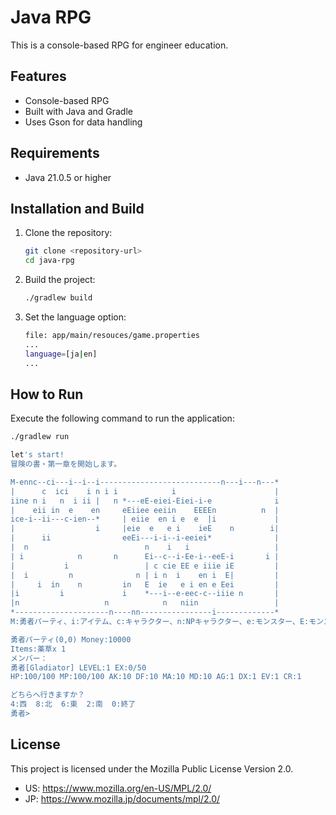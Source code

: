 # Java RPG

This is a console-based RPG for engineer education.

## Features

*   Console-based RPG
*   Built with Java and Gradle
*   Uses Gson for data handling

## Requirements

*   Java 21.0.5 or higher

## Installation and Build

1.  Clone the repository:
    ```sh
    git clone <repository-url>
    cd java-rpg
    ```

2.  Build the project:
    ```sh
    ./gradlew build
    ```

3.  Set the language option:
    ```sh
    file: app/main/resouces/game.properties
    ...
    language=[ja|en]
    ...
    ```

## How to Run

Execute the following command to run the application:

```sh
./gradlew run

let's start!
冒険の書・第一章を開始します。

M-ennc--ci---i--i--i---------------------------n---i---n---*
|      c  ici    i n i i            i                      |
iine n i   n  i ii |   n *---eE-eiei-Eiei-i-e              i
|    eii in  e    en     eEiiee eeiin    EEEEn          n  |
ice-i--ii---c-ien--*     | eiie  en i e  e  |i             |
|                  i     |eie  e   e i    ieE    n        i|
|      ii                eeEi---i-i--i-eeiei*              |
|  n                          n    i   i                   |
| i            n       n      Ei--c--i-Ee-i--eeE-i       i |
|           i                 | c cie EE e iiie iE         |
|  i         n              n | i n  i    en i  E|         |
|     i  in    n         in   E  ie   e i en e Eei         |
|i         i             i    *---i--e-eec-c--iiie n       |
|n                   n            n   niin                 |
*---------------------n----nn----------------i-------------*
M:勇者パーティ、i:アイテム、c:キャラクター、n:NPキャラクター、e:モンスター、E:モンスターパーティ

勇者パーティ(0,0) Money:10000
Items:薬草x 1
メンバー：
勇者[Gladiator] LEVEL:1 EX:0/50
HP:100/100 MP:100/100 AK:10 DF:10 MA:10 MD:10 AG:1 DX:1 EV:1 CR:1

どちらへ行きますか？
4:西  8:北  6:東  2:南  0:終了
勇者>
```

## License

This project is licensed under the Mozilla Public License Version 2.0.
*   US: https://www.mozilla.org/en-US/MPL/2.0/
*   JP: https://www.mozilla.jp/documents/mpl/2.0/

